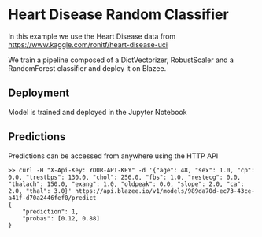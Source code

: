 # Heart Disease Random Classifier

In this example we use the Heart Disease data from <https://www.kaggle.com/ronitf/heart-disease-uci>

We train a pipeline composed of a DictVectorizer, RobustScaler and a RandomForest classifier and deploy it on Blazee.

## Deployment

Model is trained and deployed in the Jupyter Notebook

## Predictions

Predictions can be accessed from anywhere using the HTTP API

```shell
>> curl -H "X-Api-Key: YOUR-API-KEY" -d '{"age": 48, "sex": 1.0, "cp": 0.0, "trestbps": 130.0, "chol": 256.0, "fbs": 1.0, "restecg": 0.0, "thalach": 150.0, "exang": 1.0, "oldpeak": 0.0, "slope": 2.0, "ca": 2.0, "thal": 3.0}' https://api.blazee.io/v1/models/989da70d-ec73-43ce-a41f-d70a2446fef0/predict
{
    "prediction": 1,
    "probas": [0.12, 0.88]
}
```
